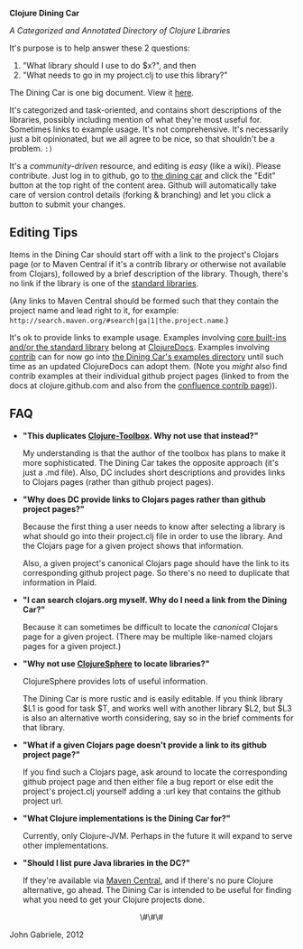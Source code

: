 **Clojure Dining Car**

*A Categorized and Annotated Directory of Clojure Libraries*

It's purpose is to help answer these 2 questions:

 1. "What library should I use to do $x?", and then
 2. "What needs to go in my project.clj to use this library?"

The Dining Car is one big document. View it
[here](blob/master/dining-car.md).

It's categorized and task-oriented, and contains short descriptions of
the libraries, possibly including mention of what they're most useful
for. Sometimes links to example usage. It's not comprehensive. It's
necessarily just a bit opinionated, but we all agree to be nice, so
that shouldn't be a problem. `:)`

It's a *community-driven* resource, and editing is *easy* (like a
wiki). Please contribute. Just log in to github, go to [the dining
car](blob/master/dining-car.md) and click the "Edit" button at the top
right of the content area. Github will automatically take care of
version control details (forking & branching) and let you click a
button to submit your changes.


Editing Tips
------------

Items in the Dining Car should start off with a link to the project's
Clojars page (or to Maven Central if it's a contrib library or
otherwise not available from Clojars), followed by a brief description
of the library. Though, there's no link if the library is one of the
[standard libraries](http://clojure.github.com/clojure/index.html).

(Any links to Maven Central should be formed such that they contain
the project name and lead right to it, for example:
`http://search.maven.org/#search|ga|1|the.project.name`.)

It's ok to provide links to example usage. Examples involving [core
built-ins and/or the standard
library](http://clojure.github.com/clojure/) belong at
[ClojureDocs](http://clojuredocs.org/). Examples involving
[contrib](http://clojure.github.com/) can for now go into [the Dining
Car's examples directory](blob/master/examples) until such time as an
updated ClojureDocs can adopt them. (Note you *might* also find
contrib examples at their individual github project pages (linked to
from the docs at clojure.github.com and also from the [confluence
contrib page](http://dev.clojure.org/display/doc/Clojure+Contrib))).


FAQ
---

  * **"This duplicates
    [Clojure-Toolbox](http://www.clojure-toolbox.com/). Why not use
    that instead?"**

    My understanding is that the author of the toolbox has plans to
    make it more sophisticated. The Dining Car takes the opposite
    approach (it's just a .md file). Also, DC includes short
    descriptions and provides links to Clojars pages (rather than
    github project pages).

  * **"Why does DC provide links to Clojars pages rather than
    github project pages?"**

    Because the first thing a user needs to know after selecting a
    library is what should go into their project.clj file in order to
    use the library. And the Clojars page for a given project shows
    that information.

    Also, a given project's canonical Clojars page should have the
    link to its corresponding github project page. So there's no need
    to duplicate that information in Plaid.

  * **"I can search clojars.org myself. Why do I need a link from
    the Dining Car?"**

    Because it can sometimes be difficult to locate the *canonical*
    Clojars page for a given project. (There may be multiple
    like-named clojars pages for a given project.)

  * **"Why not use
    [ClojureSphere](http://clojuresphere.herokuapp.com/) to locate
    libraries?"**

    ClojureSphere provides lots of useful information.

    The Dining Car is more rustic and is easily editable. If you think
    library $L1 is good for task $T, and works well with another
    library $L2, but $L3 is also an alternative worth considering, say
    so in the brief comments for that library.

  * **"What if a given Clojars page doesn't provide a link to its
    github project page?"**

    If you find such a Clojars page, ask around to locate the
    corresponding github project page and then either file a bug
    report or else edit the project's project.clj yourself adding a
    :url key that contains the github project url.

  * **"What Clojure implementations is the Dining Car for?"**

    Currently, only Clojure-JVM. Perhaps in the future it will expand
    to serve other implementations.

  * **"Should I list pure Java libraries in the DC?"**

    If they're available via [Maven
    Central](http://search.maven.org/), and if there's no pure Clojure
    alternative, go ahead. The Dining Car is intended to be useful for
    finding what you need to get your Clojure projects done.

<center>\#\#\#</center>

John Gabriele, 2012
